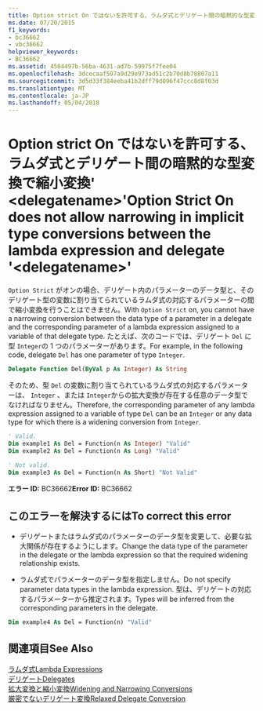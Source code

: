 ```yaml
---
title: Option strict On ではないを許可する、ラムダ式とデリゲート間の暗黙的な型変換で縮小変換&#39; &lt;delegatename&gt;&#39;
ms.date: 07/20/2015
f1_keywords:
- bc36662
- vbc36662
helpviewer_keywords:
- BC36662
ms.assetid: 4504497b-56ba-4631-ad7b-59975f7fee04
ms.openlocfilehash: 3dcecaaf597a9d29e973ad51c2b70d8b78807a11
ms.sourcegitcommit: 3d5d33f384eeba41b2dff79d096f47ccc8d8f03d
ms.translationtype: MT
ms.contentlocale: ja-JP
ms.lasthandoff: 05/04/2018
---
```

# <a name="option-strict-on-does-not-allow-narrowing-in-implicit-type-conversions-between-the-lambda-expression-and-delegate-39ltdelegatenamegt39"></a><span data-ttu-id="2d023-102">Option strict On ではないを許可する、ラムダ式とデリゲート間の暗黙的な型変換で縮小変換&#39; &lt;delegatename&gt;&#39;</span><span class="sxs-lookup"><span data-stu-id="2d023-102">Option Strict On does not allow narrowing in implicit type conversions between the lambda expression and delegate &#39;&lt;delegatename&gt;&#39;</span></span>
<span data-ttu-id="2d023-103">`Option Strict` がオンの場合、デリゲート内のパラメーターのデータ型と、そのデリゲート型の変数に割り当てられているラムダ式の対応するパラメーターの間で縮小変換を行うことはできません。</span><span class="sxs-lookup"><span data-stu-id="2d023-103">With `Option Strict` on, you cannot have a narrowing conversion between the data type of a parameter in a delegate and the corresponding parameter of a lambda expression assigned to a variable of that delegate type.</span></span> <span data-ttu-id="2d023-104">たとえば、次のコードでは、デリゲート `Del` に型 `Integer`の 1 つのパラメーターがあります。</span><span class="sxs-lookup"><span data-stu-id="2d023-104">For example, in the following code, delegate `Del` has one parameter of type `Integer`.</span></span>  
  
```vb  
Delegate Function Del(ByVal p As Integer) As String  
```  
  
 <span data-ttu-id="2d023-105">そのため、型 `Del` の変数に割り当てられているラムダ式の対応するパラメーターは、 `Integer` 、または `Integer`からの拡大変換が存在する任意のデータ型でなければなりません。</span><span class="sxs-lookup"><span data-stu-id="2d023-105">Therefore, the corresponding parameter of any lambda expression assigned to a variable of type `Del` can be an `Integer` or any data type for which there is a widening conversion from `Integer`.</span></span>  
  
```vb  
' Valid.  
Dim example1 As Del = Function(n As Integer) "Valid"  
Dim example2 As Del = Function(n As Long) "Valid"  
  
' Not valid.  
Dim example3 As Del = Function(n As Short) "Not Valid"  
```  
  
 <span data-ttu-id="2d023-106">**エラー ID:** BC36662</span><span class="sxs-lookup"><span data-stu-id="2d023-106">**Error ID:** BC36662</span></span>  
  
## <a name="to-correct-this-error"></a><span data-ttu-id="2d023-107">このエラーを解決するには</span><span class="sxs-lookup"><span data-stu-id="2d023-107">To correct this error</span></span>  
  
-   <span data-ttu-id="2d023-108">デリゲートまたはラムダ式のパラメーターのデータ型を変更して、必要な拡大関係が存在するようにします。</span><span class="sxs-lookup"><span data-stu-id="2d023-108">Change the data type of the parameter in the delegate or the lambda expression so that the required widening relationship exists.</span></span>  
  
-   <span data-ttu-id="2d023-109">ラムダ式でパラメーターのデータ型を指定しません。</span><span class="sxs-lookup"><span data-stu-id="2d023-109">Do not specify parameter data types in the lambda expression.</span></span> <span data-ttu-id="2d023-110">型は、デリゲートの対応するパラメーターから推定されます。</span><span class="sxs-lookup"><span data-stu-id="2d023-110">Types will be inferred from the corresponding parameters in the delegate.</span></span>  
  
```vb  
Dim example4 As Del = Function(n) "Valid"  
```  
  
## <a name="see-also"></a><span data-ttu-id="2d023-111">関連項目</span><span class="sxs-lookup"><span data-stu-id="2d023-111">See Also</span></span>  
 [<span data-ttu-id="2d023-112">ラムダ式</span><span class="sxs-lookup"><span data-stu-id="2d023-112">Lambda Expressions</span></span>](../../visual-basic/programming-guide/language-features/procedures/lambda-expressions.md)  
 [<span data-ttu-id="2d023-113">デリゲート</span><span class="sxs-lookup"><span data-stu-id="2d023-113">Delegates</span></span>](../../visual-basic/programming-guide/language-features/delegates/index.md)  
 [<span data-ttu-id="2d023-114">拡大変換と縮小変換</span><span class="sxs-lookup"><span data-stu-id="2d023-114">Widening and Narrowing Conversions</span></span>](../../visual-basic/programming-guide/language-features/data-types/widening-and-narrowing-conversions.md)  
 [<span data-ttu-id="2d023-115">厳密でないデリゲート変換</span><span class="sxs-lookup"><span data-stu-id="2d023-115">Relaxed Delegate Conversion</span></span>](../../visual-basic/programming-guide/language-features/delegates/relaxed-delegate-conversion.md)
